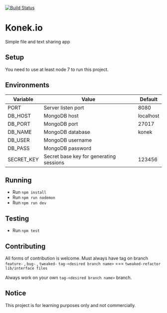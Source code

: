 [![Build Status](https://travis-ci.com/justinemar/konek.io.svg?token=nt6HsCczpAhbrgXGvsyC&branch=master)](https://travis-ci.com/justinemar/konek.io)

# Konek.io
Simple file and text sharing app

## Setup

You need to use at least node 7 to run this project.

## Environments

|Variable|Value|Default|
|----|----|----|
|PORT| Server listen port| 8080|
|DB_HOST| MongoDB host| localhost|
|DB_PORT| MongoDB port| 27017|
|DB_NAME| MongoDB database| konek
|DB_USER| MongoDB username| |
|DB_PASS| MongoDB password| |
|SECRET_KEY| Secret base key for generating sessions|123456|


## Running

* Run `npm install`
* Run `npm run nodemon`
* Run `npm run dev`

## Testing

* Run `npm test`


## Contributing

All forms of contribution is welcome.
Must always have tag on branch `feature-` , `bug-` , `tweaked-`
`tag-<desired branch name>` === `tweaked-refactor lib/interface files`

Always work on your own `tag-<desired branch name>` branch.


## Notice

This project is for learning purposes only and not commercially.

